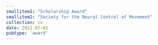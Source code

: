 ```yaml
---
smallitem1: "Scholarship Award"
smallitem2: "Society for the Neural Control of Movement"
collection: cv
date: 2022-07-01
pubtype: 'award'
---
```

